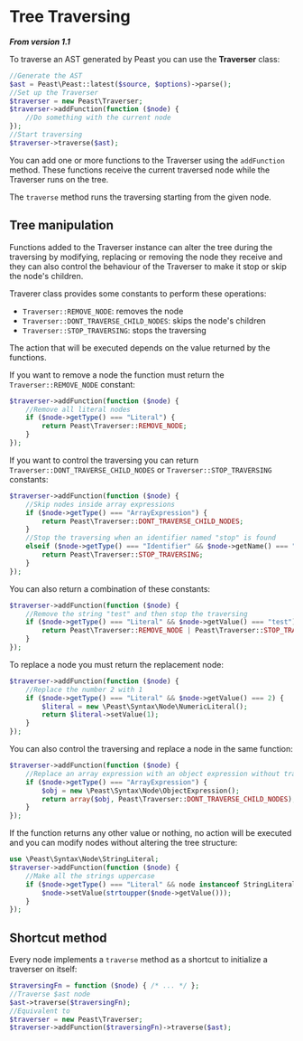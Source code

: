 Tree Traversing
==========
**_From version 1.1_**

To traverse an AST generated by Peast you can use the **Traverser** class:
```php
//Generate the AST
$ast = Peast\Peast::latest($source, $options)->parse();
//Set up the Traverser
$traverser = new Peast\Traverser;
$traverser->addFunction(function ($node) {
    //Do something with the current node
});
//Start traversing
$traverser->traverse($ast);
```

You can add one or more functions to the Traverser using the `addFunction` method. These functions receive the current traversed node while the Traverser runs on the tree. 

The `traverse` method runs the traversing starting from the given node.

Tree manipulation
-------------
Functions added to the Traverser instance can alter the tree during the traversing by modifying, replacing or removing the node they receive and they can also control the behaviour of the Traverser to make it stop or skip the node's children.

Traverer class provides some constants to perform these operations:
* `Traverser::REMOVE_NODE`: removes the node
* `Traverser::DONT_TRAVERSE_CHILD_NODES`: skips the node's children
* `Traverser::STOP_TRAVERSING`: stops the traversing

The action that will be executed depends on the value returned by the functions.

If you want to remove a node the function must return the `Traverser::REMOVE_NODE` constant:
```php
$traverser->addFunction(function ($node) {
    //Remove all literal nodes
    if ($node->getType() === "Literal") {
        return Peast\Traverser::REMOVE_NODE;
    }
});
```

If you want to control the traversing you can return `Traverser::DONT_TRAVERSE_CHILD_NODES` or `Traverser::STOP_TRAVERSING` constants:
```php
$traverser->addFunction(function ($node) {
    //Skip nodes inside array expressions
    if ($node->getType() === "ArrayExpression") {
        return Peast\Traverser::DONT_TRAVERSE_CHILD_NODES;
    }
    //Stop the traversing when an identifier named "stop" is found
    elseif ($node->getType() === "Identifier" && $node->getName() === "stop") {
        return Peast\Traverser::STOP_TRAVERSING;
    }
});
```

You can also return a combination of these constants:
```php
$traverser->addFunction(function ($node) {
    //Remove the string "test" and then stop the traversing
    if ($node->getType() === "Literal" && $node->getValue() === "test") {
        return Peast\Traverser::REMOVE_NODE | Peast\Traverser::STOP_TRAVERSING;
    }
});
```

To replace a node you must return the replacement node:
```php
$traverser->addFunction(function ($node) {
    //Replace the number 2 with 1
    if ($node->getType() === "Literal" && $node->getValue() === 2) {
        $literal = new \Peast\Syntax\Node\NumericLiteral();
        return $literal->setValue(1);
    }
});
```

You can also control the traversing and replace a node in the same function:
```php
$traverser->addFunction(function ($node) {
    //Replace an array expression with an object expression without traversing its children
    if ($node->getType() === "ArrayExpression") {
        $obj = new \Peast\Syntax\Node\ObjectExpression();
        return array($obj, Peast\Traverser::DONT_TRAVERSE_CHILD_NODES);
    }
});
```

If the function returns any other value or nothing, no action will be executed and you can modify nodes without altering the tree structure:
```php
use \Peast\Syntax\Node\StringLiteral;
$traverser->addFunction(function ($node) {
    //Make all the strings uppercase
    if ($node->getType() === "Literal" && node instanceof StringLiteral) {
        $node->setValue(strtoupper($node->getValue()));
    }
});
```

Shortcut method
-------------

Every node implements a `traverse` method as a shortcut to initialize a traverser on itself:
```php
$traversingFn = function ($node) { /* ... */ };
//Traverse $ast node
$ast->traverse($traversingFn);
//Equivalent to
$traverser = new Peast\Traverser;
$traverser->addFunction($traversingFn)->traverse($ast);
```